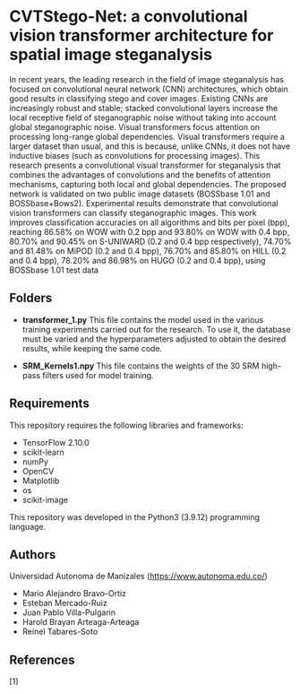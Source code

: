 # CVTStego-Net: a convolutional vision transformer architecture for spatial image steganalysis


In recent years, the leading research in the field of image steganalysis has focused on
convolutional neural network (CNN) architectures, which obtain good results in classifying stego and
cover images. Existing CNNs are increasingly robust and stable; stacked convolutional layers increase
the local receptive field of steganographic noise without taking into account global steganographic noise.
Visual transformers focus attention on processing long-range global dependencies. Visual transformers
require a larger dataset than usual, and this is because, unlike CNNs, it does not have inductive biases
(such as convolutions for processing images). This research presents a convolutional visual transformer
for steganalysis that combines the advantages of convolutions and the benefits of attention mechanisms,
capturing both local and global dependencies. The proposed network is validated on two public image
datasets (BOSSbase 1.01 and BOSSbase+Bows2). Experimental results demonstrate that convolutional
vision transformers can classify steganographic images. This work improves classification accuracies on
all algorithms and bits per pixel (bpp), reaching 86.58% on WOW with 0.2 bpp and 93.80% on WOW
with 0.4 bpp, 80.70% and 90.45% on S-UNIWARD (0.2 and 0.4 bpp respectively), 74.70% and 81.48% on
MiPOD (0.2 and 0.4 bpp), 76.70% and 85.80% on HILL (0.2 and 0.4 bpp), 78.20% and 86.98% on HUGO
(0.2 and 0.4 bpp), using BOSSbase 1.01 test data


## Folders
- **transformer_1.py** This file contains the model used in the various training experiments carried out for the research. To use it, the database must be varied and the hyperparameters adjusted to obtain the desired results, while keeping the same code.

- **SRM_Kernels1.npy** This file contains the weights of the 30 SRM high-pass filters used for model training.

## Requirements
This repository requires the following libraries and frameworks:

- TensorFlow 2.10.0
- scikit-learn
- numPy 
- OpenCV 
- Matplotlib
- os
- scikit-image



This repository was developed in the Python3 (3.9.12) programming language.


## Authors
Universidad Autonoma de Manizales (https://www.autonoma.edu.co/)

- Mario Alejandro Bravo-Ortiz 
- Esteban Mercado-Ruiz 
- Juan Pablo Villa-Pulgarin 
- Harold Brayan Arteaga-Arteaga
- Reinel Tabares-Soto 



## References

[1] 
